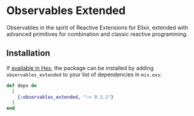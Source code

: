 # Observables Extended

Observables in the spirit of Reactive Extensions for Elixir, extended with advanced primitives for combination and classic reactive programming.

## Installation

If [available in Hex](https://hex.pm/docs/publish), the package can be installed
by adding `observables_extended` to your list of dependencies in `mix.exs`:

```elixir
def deps do
  [
    {:observables_extended, "~> 0.3.1"}
  ]
end
```